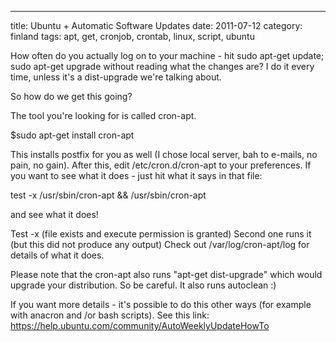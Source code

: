 ---
title: Ubuntu + Automatic Software Updates
date: 2011-07-12
category: finland
tags: apt, get, cronjob, crontab, linux, script, ubuntu

How often do you actually log on to your machine - hit sudo apt-get update; sudo apt-get upgrade without reading what the changes are? I do it every time, unless it's a dist-upgrade we're talking about.

So how do we get this going?

The tool you're looking for is called cron-apt.

$sudo apt-get install cron-apt

This installs postfix for you as well (I chose local server, bah to e-mails, no pain, no gain). After this, edit /etc/cron.d/cron-apt to your preferences. If you want to see what it does - just hit what it says in that file:

test -x /usr/sbin/cron-apt && /usr/sbin/cron-apt

and see what it does!

Test -x (file exists and execute permission is granted) Second one runs it (but this did not produce any output) Check out /var/log/cron-apt/log for details of what it does.

Please note that the cron-apt also runs "apt-get dist-upgrade" which would upgrade your distribution. So be careful. It also runs autoclean :)

If you want more details - it's possible to do this other ways (for example with anacron and /or bash scripts). See this link: <https://help.ubuntu.com/community/AutoWeeklyUpdateHowTo>
